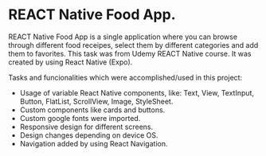 # REACT Native Food App.

REACT Native Food App is a single application where you can browse through different food receipes, select them by different categories and add them to favorites. This task was from Udemy REACT Native course. It was created by using React Native (Expo).

Tasks and funcionalities which were accomplished/used in this project:
- Usage of variable React Native components, like: Text, View, TextInput, Button, FlatList, ScrollView, Image, StyleSheet.
- Custom components like cards and buttons.
- Custom google fonts were imported.
- Responsive design for different screens.
- Design changes depending on device OS.
- Navigation added by using React Navigation.